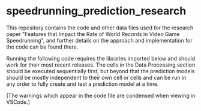 # speedrunning_prediction_research

This repository contains the code and other data files used for the research paper "Features that Impact the Rate of World Records in Video Game Speedrunning", and further details on the approach and implementation for the code can be found there.

Running the following code requires the libraries imported below and should work for their most recent releases. The cells in the Data Processing section should be executed sequentially first, but beyond that the prediction models should be mostly independent to their own cell or cells and can be run in any order to fully create and test a prediction model at a time.

(The warnings which appear in the code file are condensed when viewing in VSCode.)
